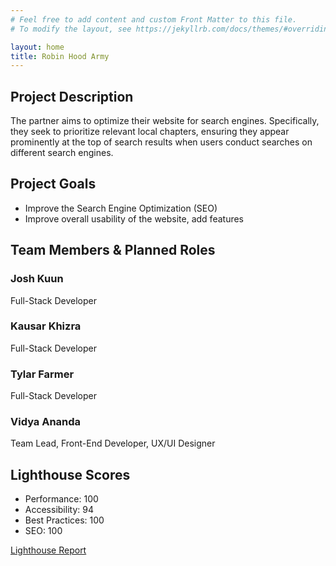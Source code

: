 ```yaml
---
# Feel free to add content and custom Front Matter to this file.
# To modify the layout, see https://jekyllrb.com/docs/themes/#overriding-theme-defaults

layout: home
title: Robin Hood Army
---
```


## Project Description
The partner aims to optimize their website for search engines. Specifically, they seek to prioritize relevant local chapters, ensuring they appear prominently at the top of search results when users conduct searches on different search engines.
## Project Goals
- Improve the Search Engine Optimization (SEO)
- Improve overall usability of the website, add features

## Team Members & Planned Roles

### Josh Kuun

Full-Stack Developer

### Kausar Khizra

Full-Stack Developer

### Tylar Farmer

Full-Stack Developer

### Vidya Ananda

Team Lead, Front-End Developer, UX/UI Designer

## Lighthouse Scores
- Performance: 100
- Accessibility: 94
- Best Practices: 100
- SEO: 100

[Lighthouse Report](./team-webpage-lighthouse-results.html)
